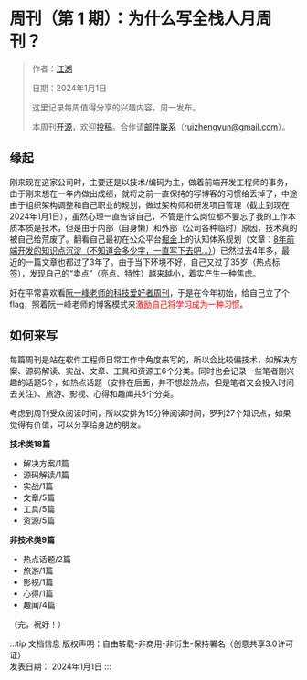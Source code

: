 # 周刊（第 1 期）：为什么写全栈人月周刊？

> 作者：[江湖](../about.md)
> 
> 日期：2024年1月1日
>
> 这里记录每周值得分享的兴趣内容，周一发布。
>
> 本周刊[开源](https://github.com/fullstackren/fullstackren.github.io/tree/main/weekly)，欢迎[投稿](https://github.com/fullstackren/fullstackren.github.io/issues)。合作请<a href="mailto:ruizhengyun@gmail.com" target="_blank">邮件联系</a>（ruizhengyun@gmail.com）。


## 缘起

刚来现在这家公司时，主要还是以技术/编码为主，做着前端开发工程师的事务，由于刚来想在一年内做出成绩，就将之前一直保持的写博客的习惯给丢掉了，中途由于组织架构调整和自己职业的规划，做过架构师和研发项目管理（截止到现在2024年1月1日），虽然心理一直告诉自己，不管是什么岗位都不要忘了我的工作本质本质是技术，但是由于内部（自身懒）和外部（公司各种临时）原因，技术真的被自己给荒废了。翻看自己最初在公众平台[掘金](https://juejin.cn/)上的认知体系规划（文章：[8年前端开发的知识点沉淀（不知道会多少字，一直写下去吧...）](https://juejin.cn/post/6844903870276042759)）已然过去4年多，最近的一篇文章也都过了3年了。由于当下环境不好，自己又过了35岁（热点标签），发现自己的“卖点”（亮点、特性）越来越小，着实产生一种焦虑。

好在平常喜欢看[阮一峰老师的科技爱好者周刊](https://www.ruanyifeng.com/blog/)，于是在今年初始，给自己立了个 flag，照着阮一峰老师的博客模式来<span style="color:red;">激励自己将学习成为一种习惯</span>。

## 如何来写

每篇周刊是站在软件工程师日常工作中角度来写的，所以会比较偏技术，如解决方案、源码解读、实战、文章、工具和资源工6个分类。同时也会记录一些笔者刚兴趣的话题5个，如热点话题（安排在后面，并不想趁热点，但是笔者又会投入时间去关注）、旅游、影视、心得和趣闻共5个分类。

考虑到周刊受众阅读时间，所以安排为15分钟阅读时间，罗列27个知识点，如果觉得有价值，可以分享给身边的朋友。

**技术类18篇**

- 解决方案/1篇
- 源码解读/1篇
- 实战/1篇
- 文章/5篇
- 工具/5篇
- 资源/5篇
  
**非技术类9篇**

- 热点话题/2篇
- 旅游/1篇
- 影视/1篇
- 心得/1篇
- 趣闻/4篇


（完，祝好！）

:::tip 文档信息
版权声明：自由转载-非商用-非衍生-保持署名（创意共享3.0许可证）</br>
发表日期： 2024年1月1日
:::